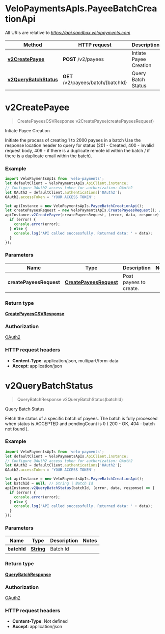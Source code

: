 # VeloPaymentsApIs.PayeeBatchCreationApi

All URIs are relative to *https://api.sandbox.velopayments.com*

Method | HTTP request | Description
------------- | ------------- | -------------
[**v2CreatePayee**](PayeeBatchCreationApi.md#v2CreatePayee) | **POST** /v2/payees | Intiate Payee Creation
[**v2QueryBatchStatus**](PayeeBatchCreationApi.md#v2QueryBatchStatus) | **GET** /v2/payees/batch/{batchId} | Query Batch Status


<a name="v2CreatePayee"></a>
# **v2CreatePayee**
> CreatePayeesCSVResponse v2CreatePayee(createPayeesRequest)

Intiate Payee Creation

Initiate the process of creating 1 to 2000 payees in a batch Use the response location header to query for status (201 - Created, 400 - invalid request body, 409 - if there is a duplicate remote id within the batch / if there is a duplicate email within the batch). 

### Example
```javascript
import VeloPaymentsApIs from 'velo-payments';
let defaultClient = VeloPaymentsApIs.ApiClient.instance;
// Configure OAuth2 access token for authorization: OAuth2
let OAuth2 = defaultClient.authentications['OAuth2'];
OAuth2.accessToken = 'YOUR ACCESS TOKEN';

let apiInstance = new VeloPaymentsApIs.PayeeBatchCreationApi();
let createPayeesRequest = new VeloPaymentsApIs.CreatePayeesRequest(); // CreatePayeesRequest | Post payees to create.
apiInstance.v2CreatePayee(createPayeesRequest, (error, data, response) => {
  if (error) {
    console.error(error);
  } else {
    console.log('API called successfully. Returned data: ' + data);
  }
});
```

### Parameters

Name | Type | Description  | Notes
------------- | ------------- | ------------- | -------------
 **createPayeesRequest** | [**CreatePayeesRequest**](CreatePayeesRequest.md)| Post payees to create. | 

### Return type

[**CreatePayeesCSVResponse**](CreatePayeesCSVResponse.md)

### Authorization

[OAuth2](../README.md#OAuth2)

### HTTP request headers

 - **Content-Type**: application/json, multipart/form-data
 - **Accept**: application/json

<a name="v2QueryBatchStatus"></a>
# **v2QueryBatchStatus**
> QueryBatchResponse v2QueryBatchStatus(batchId)

Query Batch Status

Fetch the status of a specific batch of payees. The batch is fully processed when status is ACCEPTED and pendingCount is 0 ( 200 - OK, 404 - batch not found ). 

### Example
```javascript
import VeloPaymentsApIs from 'velo-payments';
let defaultClient = VeloPaymentsApIs.ApiClient.instance;
// Configure OAuth2 access token for authorization: OAuth2
let OAuth2 = defaultClient.authentications['OAuth2'];
OAuth2.accessToken = 'YOUR ACCESS TOKEN';

let apiInstance = new VeloPaymentsApIs.PayeeBatchCreationApi();
let batchId = null; // String | Batch Id
apiInstance.v2QueryBatchStatus(batchId, (error, data, response) => {
  if (error) {
    console.error(error);
  } else {
    console.log('API called successfully. Returned data: ' + data);
  }
});
```

### Parameters

Name | Type | Description  | Notes
------------- | ------------- | ------------- | -------------
 **batchId** | [**String**](.md)| Batch Id | 

### Return type

[**QueryBatchResponse**](QueryBatchResponse.md)

### Authorization

[OAuth2](../README.md#OAuth2)

### HTTP request headers

 - **Content-Type**: Not defined
 - **Accept**: application/json


